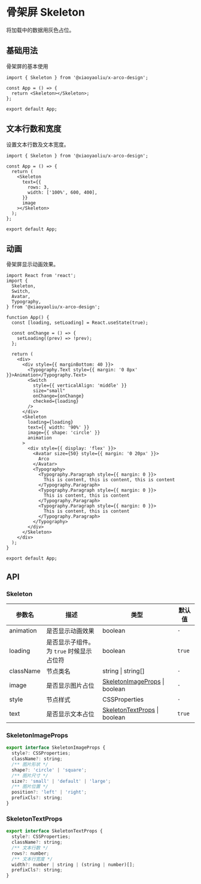 # 骨架屏 Skeleton

将加载中的数据用灰色占位。

## 基础用法

骨架屏的基本使用

```tsx
import { Skeleton } from '@xiaoyaoliu/x-arco-design';

const App = () => {
  return <Skeleton></Skeleton>;
};

export default App;
```

## 文本行数和宽度

设置文本行数及文本宽度。

```tsx
import { Skeleton } from '@xiaoyaoliu/x-arco-design';

const App = () => {
  return (
    <Skeleton
      text={{
        rows: 3,
        width: ['100%', 600, 400],
      }}
      image
    ></Skeleton>
  );
};

export default App;
```

## 动画

骨架屏显示动画效果。

```tsx
import React from 'react';
import {
  Skeleton,
  Switch,
  Avatar,
  Typography,
} from '@xiaoyaoliu/x-arco-design';

function App() {
  const [loading, setLoading] = React.useState(true);

  const onChange = () => {
    setLoading((prev) => !prev);
  };

  return (
    <div>
      <div style={{ marginBottom: 40 }}>
        <Typography.Text style={{ margin: '0 8px' }}>Animation</Typography.Text>
        <Switch
          style={{ verticalAlign: 'middle' }}
          size="small"
          onChange={onChange}
          checked={loading}
        />
      </div>
      <Skeleton
        loading={loading}
        text={{ width: '90%' }}
        image={{ shape: 'circle' }}
        animation
      >
        <div style={{ display: 'flex' }}>
          <Avatar size={50} style={{ margin: '0 20px' }}>
            Arco
          </Avatar>
          <Typography>
            <Typography.Paragraph style={{ margin: 0 }}>
              This is content, this is content, this is content
            </Typography.Paragraph>
            <Typography.Paragraph style={{ margin: 0 }}>
              This is content, this is content
            </Typography.Paragraph>
            <Typography.Paragraph style={{ margin: 0 }}>
              This is content, this is content
            </Typography.Paragraph>
          </Typography>
        </div>
      </Skeleton>
    </div>
  );
}

export default App;
```

## API

### Skeleton

| 参数名    | 描述                                     | 类型                                                 | 默认值 |
| --------- | ---------------------------------------- | ---------------------------------------------------- | ------ |
| animation | 是否显示动画效果                         | boolean                                              | `-`    |
| loading   | 是否显示子组件。为 `true` 时候显示占位符 | boolean                                              | `true` |
| className | 节点类名                                 | string \| string[]                                   | `-`    |
| image     | 是否显示图片占位                         | [SkeletonImageProps](#skeletonimageprops) \| boolean | `-`    |
| style     | 节点样式                                 | CSSProperties                                        | `-`    |
| text      | 是否显示文本占位                         | [SkeletonTextProps](#skeletontextprops) \| boolean   | `true` |

### SkeletonImageProps

```js
export interface SkeletonImageProps {
  style?: CSSProperties;
  className?: string;
  /** 图片形状 */
  shape?: 'circle' | 'square';
  /** 图片尺寸 */
  size?: 'small' | 'default' | 'large';
  /** 图片位置 */
  position?: 'left' | 'right';
  prefixCls?: string;
}
```

### SkeletonTextProps

```js
export interface SkeletonTextProps {
  style?: CSSProperties;
  className?: string;
  /** 文本行数 */
  rows?: number;
  /** 文本行宽度 */
  width?: number | string | (string | number)[];
  prefixCls?: string;
}
```
